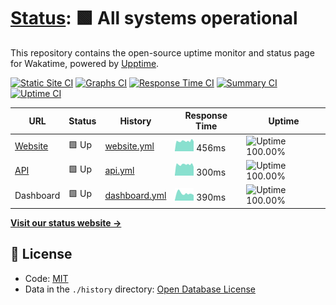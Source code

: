 # [Status](https://status.wakatime.com): <!--live status--> **🟩 All systems operational**

This repository contains the open-source uptime monitor and status page for Wakatime, powered by [Upptime](https://upptime.js.org).

[![Static Site CI](https://github.com/wakatime/statuspage/workflows/Static%20Site%20CI/badge.svg)](https://github.com/wakatime/statuspage/actions?query=workflow%3A%22Static+Site+CI%22)
[![Graphs CI](https://github.com/wakatime/statuspage/workflows/Graphs%20CI/badge.svg)](https://github.com/wakatime/statuspage/actions?query=workflow%3A%22Graphs+CI%22)
[![Response Time CI](https://github.com/wakatime/statuspage/workflows/Response%20Time%20CI/badge.svg)](https://github.com/wakatime/statuspage/actions?query=workflow%3A%22Response+Time+CI%22)
[![Summary CI](https://github.com/wakatime/statuspage/workflows/Summary%20CI/badge.svg)](https://github.com/wakatime/statuspage/actions?query=workflow%3A%22Summary+CI%22)
[![Uptime CI](https://github.com/wakatime/statuspage/workflows/Uptime%20CI/badge.svg)](https://github.com/wakatime/statuspage/actions?query=workflow%3A%22Uptime+CI%22)

<!--start: status pages-->
| URL | Status | History | Response Time | Uptime |
| --- | ------ | ------- | ------------- | ------ |
| [Website](https://wakatime.com) | 🟩 Up | [website.yml](https://github.com/wakatime/statuspage/commits/master/history/website.yml) | <img alt="Response time graph" src="./graphs/website.png" height="20"> 456ms | ![Uptime 100.00%](https://img.shields.io/endpoint?url=https%3A%2F%2Fraw.githubusercontent.com%2Fwakatime%2Fstatuspage%2Fmaster%2Fapi%2Fwebsite%2Fuptime.json)
| [API](https://api.wakatime.com/api/v1/meta) | 🟩 Up | [api.yml](https://github.com/wakatime/statuspage/commits/master/history/api.yml) | <img alt="Response time graph" src="./graphs/api.png" height="20"> 300ms | ![Uptime 100.00%](https://img.shields.io/endpoint?url=https%3A%2F%2Fraw.githubusercontent.com%2Fwakatime%2Fstatuspage%2Fmaster%2Fapi%2Fapi%2Fuptime.json)
| Dashboard | 🟩 Up | [dashboard.yml](https://github.com/wakatime/statuspage/commits/master/history/dashboard.yml) | <img alt="Response time graph" src="./graphs/dashboard.png" height="20"> 390ms | ![Uptime 100.00%](https://img.shields.io/endpoint?url=https%3A%2F%2Fraw.githubusercontent.com%2Fwakatime%2Fstatuspage%2Fmaster%2Fapi%2Fdashboard%2Fuptime.json)
<!--end: status pages-->

[**Visit our status website →**](https://status.wakatime.com)

## 📄 License

- Code: [MIT](./LICENSE)
- Data in the `./history` directory: [Open Database License](https://opendatacommons.org/licenses/odbl/1-0/)
